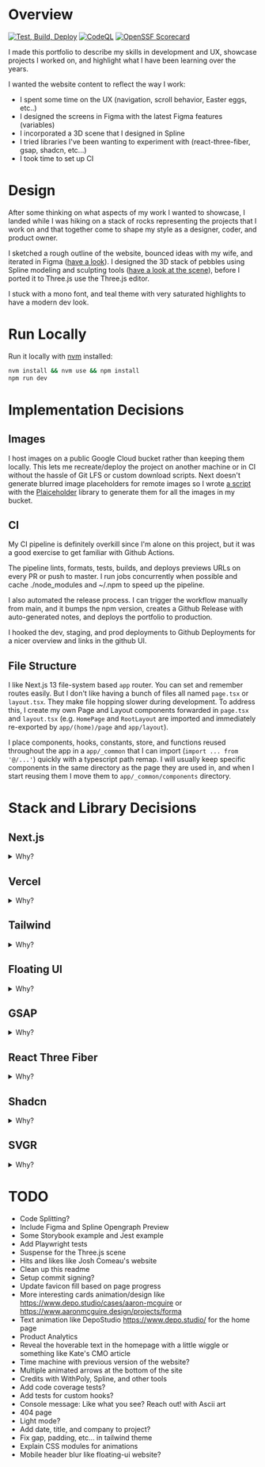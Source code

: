 # Overview

[![Test, Build, Deploy](https://github.com/Bierro/pierre-amelot-portfolio/actions/workflows/test-build-deploy.yml/badge.svg?branch=main)](https://github.com/Bierro/pierre-amelot-portfolio/actions/workflows/test-build-deploy.yml) [![CodeQL](https://github.com/Bierro/pierre-amelot-portfolio/actions/workflows/github-code-scanning/codeql/badge.svg?branch=main)](https://github.com/Bierro/pierre-amelot-portfolio/actions/workflows/github-code-scanning/codeql) [![OpenSSF Scorecard](https://api.securityscorecards.dev/projects/github.com/Bierro/pierre-amelot-portfolio/badge)](https://securityscorecards.dev/viewer/?uri=github.com/Bierro/pierre-amelot-portfolio)

I made this portfolio to describe my skills in development and UX, showcase
projects I worked on, and highlight what I have been learning over the years.

I wanted the website content to reflect the way I work:

- I spent some time on the UX (navigation, scroll behavior, Easter eggs, etc..)
- I designed the screens in Figma with the latest Figma features (variables)
- I incorporated a 3D scene that I designed in Spline
- I tried libraries I've been wanting to experiment with (react-three-fiber,
  gsap, shadcn, etc...)
- I took time to set up CI

# Design

After some thinking on what aspects of my work I wanted to showcase, I landed
while I was hiking on a stack of rocks representing the projects that I work on
and that together come to shape my style as a designer, coder, and product
owner.

I sketched a rough outline of the website, bounced ideas with my wife, and
iterated in Figma ([have a
look](https://www.figma.com/file/2k7R21lwIc82hlPHH9BqyY/Portfolio-Pierre?type=design&node-id=633%3A226&mode=design&t=dNvK758we7VqyNq2-1)).
I designed the 3D stack of pebbles using Spline modeling and sculpting tools
([have a look at the
scene](https://my.spline.design/untitled-dd331bee5e206ab1848bfa21db2ffc91/)),
before I ported it to Three.js use the Three.js editor.

I stuck with a mono font, and teal theme with very saturated highlights to have
a modern dev look.

# Run Locally

Run it locally with [nvm](https://github.com/nvm-sh/nvm) installed:

```bash
nvm install && nvm use && npm install
npm run dev
```

# Implementation Decisions

## Images

I host images on a public Google Cloud bucket rather than keeping them locally.
This lets me recreate/deploy the project on another machine or in CI without the
hassle of Git LFS or custom download scripts. Next doesn't generate blurred
image placeholders for remote images so I wrote [a
script](https://github.com/Bierro/remote-images-for-next) with the
[Plaiceholder](https://plaiceholder.co/docs) library to generate them for all
the images in my bucket.

## CI

My CI pipeline is definitely overkill since I'm alone on this project, but it
was a good exercise to get familiar with Github Actions.

The pipeline lints, formats, tests, builds, and deploys previews URLs on every
PR or push to master. I run jobs concurrently when possible and cache
./node_modules and ~/.npm to speed up the pipeline.

I also automated the release process. I can trigger the workflow manually from
main, and it bumps the npm version, creates a Github Release with auto-generated
notes, and deploys the portfolio to production.

I hooked the dev, staging, and prod deployments to Github Deployments for a nicer
overview and links in the github UI.

## File Structure

I like Next.js 13 file-system based `app` router. You can set and remember
routes easily. But I don't like having a bunch of files all named `page.tsx` or
`layout.tsx`. They make file hopping slower during development. To address this,
I create my own Page and Layout components forwarded in `page.tsx` and
`layout.tsx` (e.g. `HomePage` and `RootLayout` are imported and immediately
re-exported by `app/(home)/page` and `app/layout`).

I place components, hooks, constants, store, and functions reused throughout the
app in a `app/_common` that I can import (`import ... from '@/...'`) quickly
with a typescript path remap. I will usually keep specific components in the same
directory as the page they are used in, and when I start reusing them I move
them to `app/_common/components` directory.

# Stack and Library Decisions

## Next.js

<details>
<summary>Why?</summary>

### Why I chose it

- Hot skill to have these days
- Easy way to play around with React server components and Suspense
- Nice routing system and links prefetching
- Easy Image optimization (caching, levering WebP, logic hosted on functions on
  the edge)
- Easy google fonts integration and fallback font

### What I don't love

- Next uses SWC (which should be on par with esbuild) to compile typescript, but
  it still uses **webpack5** for bundling and HMR in development which makes it slow
  on server start and updates compared to Vite. Plugins in webpack5 are also
  supposed to be a pain to write compared to Rollup or Vite.
- Even though they let you use TurboPack in dev, it's still in beta, not
  widespread, and there are annoying issues like making svgr work
  ([details](https://github.com/vercel/next.js/issues/48140))
- Next doesn't generate base64 image blur placeholders on remote images
- Not a lot of explanation in the docs around the relatively large bundle size
  even with a simple

</details>

## Vercel

<details>
<summary>Why?</summary>

### Why I chose it

- Individual preview links are really nice
- Natural choice for Next.js to host server and work with React server
  components (with serverless functions on the edge)
- Nice that image optimization runs on the edge with nice caching

### What I don't love

- Docs don't say much about the WebP compression settings used in their image
  optimization (e.g. lossy vs lossless)

</details>

## Tailwind

<details>
<summary>Why?</summary>

### Why I chose it

- Hot skill to have these days
- I like the principle of co-locating style as close to the tag/component as
  possible. Unlike CSS Modules or styled-components, I don't have to think about
  naming styles which removes a lot of difficulty, overhead, and
  miscommunication between developers.
- CSS rules are generated at build time rather than runtime (like Chakra UI)
- Simple design which makes it easy for people to build and distribute very
  customizable and extendable component libraries (like headless ui, tailwind
  components, or shadcn) on top of it, without having a bunch of custom syntax
  or rules.
- VSCode extensions with autocomplete, color preview, and tooltips is really
  nice

### What I don't love

- Lots of classnames can hurts readability imo and it can be hard to find the
  tailwind rule you're looking for in this large string. Bugs arising from order
  in the cascading stylesheet are also not intuitive. That said, it hasn't been
  much of an issue since I started using **tailwind-merge** and the `cn` util
  function to construct class names. It not only prevents bugs but it also
  allows to break strings apart and add comments between string segments.
- Semantic tokens and theming aren't really supported. The [explanation by
  Tailwind's
  creator](https://github.com/tailwindlabs/tailwindcss/discussions/10274#discussioncomment-4627634)
  that it would not be useful is wrong imo, and designers and large companies
  have now adopted semantic tokens for theming their design systems

</details>

## Floating UI

<details>
<summary>Why?</summary>

### Why I chose it

- Lots of control and flexibility to create 'floating' elements that are
  anchored but stay in view
- Good react wrapper and docs
- Widely used by component libraries like Radix
- Actively maintained. The library is at its third iteration (after popper v1
  and v2) and

### What I don't love

- _Nothing really..._

</details>

## GSAP

<details>
<summary>Why?</summary>

### Why I chose it

- Quite a few forum posts and docs online
- ScrollTrigger pinning behavior is nice and there doesn't seem to be an easy
  alternative to gsap

### What I don't love

- API seems a bit messy to me (lots of strings), and TS hints aren't very
  helpful
- Documentation sometimes feel outdated (pinSpacing default behavior is
  confusing in the docs), or unclear
- No straightforward integration with React (e.g. no hooks)

</details>

## React Three Fiber

<details>
<summary>Why?</summary>

### Why I chose it

- Nice to have a declarative API integrated with React to control Three.js
- Removes some boilerplate (e.g. scene and renderer setup)
- Lots of useful utilities with @react-three/drei which augment
  react-three-fiber
- leva is nicely designed UI to control react-three-fiber components

### What I don't love

- DREI and leva docs and support seem to be a bit hit or miss, and some
  questions around whether the repos they are and will remain actively
  maintained (for instance lamina, in fiber examples, has been archived, and
  leva has a lot of input todos not addressed)

</details>

## Shadcn

<details>
<summary>Why?</summary>

### Why I chose it

- TODO: Fill

### What I don't love

-

</details>

## SVGR

<details>
<summary>Why?</summary>

### Why I chose it

- Loading SVGs as React components is more flexible than `img` tags. I can style
  and animate the SVGs directly in CSS.

</details>

# TODO

- Code Splitting?
- Include Figma and Spline Opengraph Preview
- Some Storybook example and Jest example
- Add Playwright tests
- Suspense for the Three.js scene
- Hits and likes like Josh Comeau's website
- Clean up this readme
- Setup commit signing?
- Update favicon fill based on page progress
- More interesting cards animation/design like
  https://www.depo.studio/cases/aaron-mcguire or
  https://www.aaronmcguire.design/projects/forma
- Text animation like DepoStudio https://www.depo.studio/ for the home page
- Product Analytics
- Reveal the hoverable text in the homepage with a little wiggle or something
  like Kate's CMO article
- Time machine with previous version of the website?
- Multiple animated arrows at the bottom of the site
- Credits with WithPoly, Spline, and other tools
- Add code coverage tests?
- Add tests for custom hooks?
- Console message: Like what you see? Reach out! with Ascii art
- 404 page
- Light mode?
- Add date, title, and company to project?
- Fix gap, padding, etc... in tailwind theme
- Explain CSS modules for animations
- Mobile header blur like floating-ui website?
